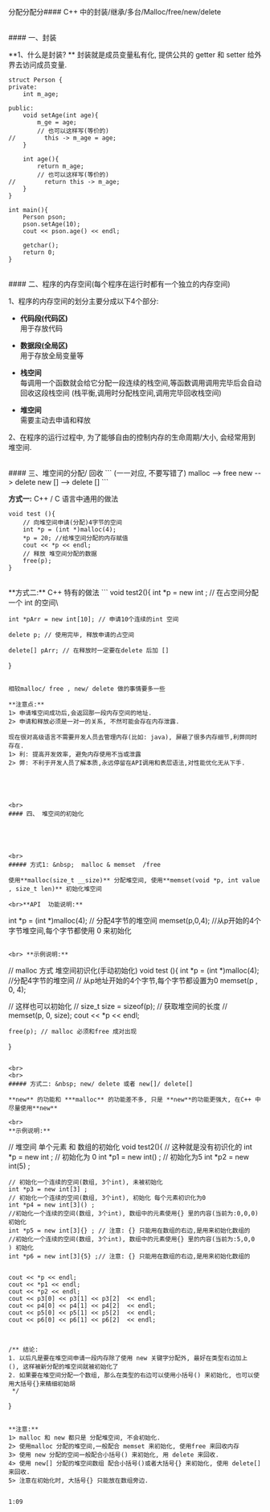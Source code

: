 分配分配分#### C++ 中的封装/继承/多台/Malloc/free/new/delete



<br>
#### 一、封装


**1、什么是封装? **
封装就是成员变量私有化, 提供公共的 getter 和 setter 给外界去访问成员变量.

```
struct Person {
private:
    int m_age;
    
public:
    void setAge(int age){
        m_ge = age;
        // 也可以这样写(等价的)
//        this -> m_age = age;
    }
    
    int age(){
        return m_age;
        // 也可以这样写(等价的)
//        return this -> m_age;
    }
}

int main(){
    Person pson;
    pson.setAge(10);
    cout << pson.age() << endl;
    
    getchar();
    return 0;
}
```









<br>
#### 二、程序的内存空间(每个程序在运行时都有一个独立的内存空间)

1、程序的内存空间的划分主要分成以下4个部分:

- **代码段(代码区)**<br>用于存放代码

- **数据段(全局区)**<br>用于存放全局变量等

- **栈空间**<br> 每调用一个函数就会给它分配一段连续的栈空间,等函数调用调用完毕后会自动回收这段栈空间 (栈平衡,调用时分配栈空间,调用完毕回收栈空间)

- **堆空间**<br> 需要主动去申请和释放


2、在程序的运行过程中, 为了能够自由的控制内存的生命周期/大小, 会经常用到堆空间.






<br> 
#### 三、堆空间的分配/ 回收
```
(一一对应, 不要写错了)
 malloc --> free
 new --> delete
 new [] --> delete []
 ```
 
**方式一:**
C++ / C 语言中通用的做法 
```
void test (){
    // 向堆空间申请(分配)4字节的空间
    int *p = (int *)malloc(4);
    *p = 20; //给堆空间分配的内存赋值
    cout << *p << endl;
    // 释放 堆空间分配的数据
    free(p);
}
```




<br>
**方式二:**
C++ 特有的做法
```
void test2(){
    int *p = new int ; // 在占空间分配一个 int 的空间\
    
    int *pArr = new int[10]; // 申请10个连续的int 空间
    
    delete p; // 使用完毕, 释放申请的占空间
    
    delete[] pArr; // 在释放时一定要在delete 后加 []
    
}
```

相较malloc/ free , new/ delete 做的事情要多一些

**注意点:**
1> 申请堆空间成功后,会返回那一段内存空间的地址.
2> 申请和释放必须是一对一的关系, 不然可能会存在内存泄露.

现在很对高级语言不需要开发人员去管理内存(比如: java), 屏蔽了很多内存细节,利弊同时存在.
1> 利: 提高开发效率, 避免内存使用不当或泄露
2> 弊: 不利于开发人员了解本质,永远停留在API调用和表层语法,对性能优化无从下手.





<br>
#### 四、 堆空间的初始化





<br>
##### 方式1: &nbsp;  malloc & memset  /free

使用**malloc(size_t __size)** 分配堆空间, 使用**memset(void *p, int value , size_t len)** 初始化堆空间

<br>**API  功能说明:**
```
int *p = (int *)malloc(4); // 分配4字节的堆空间
memset(p,0,4); //从p开始的4个字节堆空间,每个字节都使用 0 来初始化
```

<br> **示例说明:**
```
// malloc 方式 堆空间初识化(手动初始化)
void test (){
    int *p = (int *)malloc(4); //分配4字节的堆空间
    // 从p地址开始的4个字节,每个字节都设置为0
    memset(p , 0, 4);  
    
// 这样也可以初始化
//    size_t size = sizeof(p); // 获取堆空间的长度
//    memset(p, 0, size);
    cout << *p << endl;
 
    free(p); // malloc 必须和free 成对出现
}
```

<br>
<br>
##### 方式二: &nbsp; new/ delete 或者 new[]/ delete[]

**new** 的功能和 ***malloc** 的功能差不多, 只是 **new**的功能更强大, 在C++ 中尽量使用**new** 

<br>
**示例说明:**
```

// 堆空间 单个元素 和 数组的初始化
void test2(){
    // 这种就是没有初识化的
    int *p = new int ;
    // 初始化为 0
    int *p1 = new int() ;
    // 初始化为5
    int *p2 = new int(5) ;
    
    // 初始化一个连续的空间(数组, 3个int), 未被初始化
    int *p3 = new int[3] ;
    // 初始化一个连续的空间(数组, 3个int), 初始化 每个元素初识化为0
    int *p4 = new int[3]() ;
    //初始化一个连续的空间(数组, 3个int), 数组中的元素使用{} 里的内容(当前为:0,0,0) 初始化
    int *p5 = new int[3]{} ; // 注意: {} 只能用在数组的右边,是用来初始化数组的
    //初始化一个连续的空间(数组, 3个int), 数组中的元素使用{} 里的内容(当前为:5,0,0 ) 初始化
    int *p6 = new int[3]{5} ;// 注意: {} 只能用在数组的右边,是用来初始化数组的
    
    
    cout << *p << endl;
    cout << *p1 << endl;
    cout << *p2 << endl;
    cout << p3[0] << p3[1] << p3[2]  << endl;
    cout << p4[0] << p4[1] << p4[2]  << endl;
    cout << p5[0] << p5[1] << p5[2]  << endl;
    cout << p6[0] << p6[1] << p6[2]  << endl;
   
   
    
    /** 结论:
    1. 以后凡是要在堆空间申请一段内存除了使用 new 关键字分配外, 最好在类型右边加上 (), 这样被新分配的堆空间就被初始化了
    2. 如果要在堆空间分配一个数组, 那么在类型的右边可以使用小括号() 来初始化, 也可以使用大括号{}来精细初始胡
     */
}

```

**注意:**
1> malloc 和 new 都只是 分配堆空间, 不会初始化.
2> 使用malloc 分配的堆空间,一般配合 memset 来初始化, 使用free 来回收内存
3> 使用 new 分配的空间一般配合小括号() 来初始化, 用 delete 来回收.
4> 使用 new[] 分配的堆空间数组 配合小括号()或者大括号{} 来初始化, 使用 delete[] 来回收.
5> 注意在初始化时, 大括号{} 只能放在数组旁边.


1:09